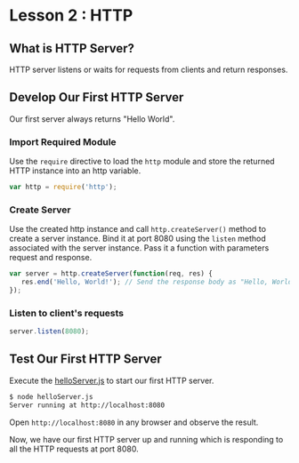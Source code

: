 # Lesson 2 : HTTP

## What is HTTP Server?
HTTP server listens or waits for requests from clients and return responses.

## Develop Our First HTTP Server
Our first server always returns "Hello World".

### Import Required Module
Use the `require` directive to load the `http` module and store the returned HTTP instance into an http variable.
```js
var http = require('http');
```

### Create Server
Use the created http instance and call `http.createServer()` method to create a server instance.
Bind it at port 8080 using the `listen` method associated with the server instance. 
Pass it a function with parameters request and response.
```js
var server = http.createServer(function(req, res) {
   res.end('Hello, World!'); // Send the response body as "Hello, World!"
});
```

### Listen to client's requests
```js
server.listen(8080);
```

## Test Our First HTTP Server

Execute the [helloServer.js](helloServer.js) to start our first HTTP server.

```bash
$ node helloServer.js
Server running at http://localhost:8080
```

Open `http://localhost:8080` in any browser and observe the result.

Now, we have our first HTTP server up and running which is responding to all the HTTP requests at port 8080.